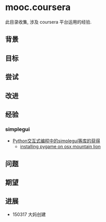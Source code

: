 # mooc.coursera

此目录收集, 涉及 coursera 平台运用的经验.

## 背景

## 目标

## 尝试

## 改进

## 经验

### simplegui

- [Python交互式编程中的simplegui等库的获得](http://mooc.guokr.com/discussion/3841/)
    + [installing pygame on osx mountain lion](http://juliaelman.com/blog/2013/04/02/installing-pygame-on-osx-mountain-lion/)

## 问题

## 期望 


## 进展

- 150317 大妈创建